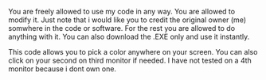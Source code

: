 You are freely allowed to use my code in any way. You are allowed to modify it. Just note that i would like you to credit the original owner (me) somwhere in the code or software. For the rest you are allowed to do anything with it.
You can also download the .EXE only and use it instantly.

This code allows you to pick a color anywhere on your screen. You can also click on your second on third monitor if needed. I have not tested on a 4th monitor because i dont own one.

